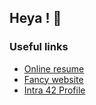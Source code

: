 ## Heya ! 👋

### Useful links
- [Online resume](https://0x050f.github.io/markdown-cv/)
- [Fancy website](https://0x050f.github.io/)
- [Intra 42 Profile](https://profile.intra.42.fr/users/lmartin)

